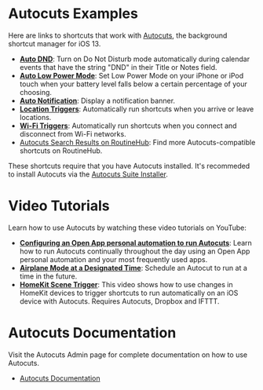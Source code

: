 # Autocuts Examples

Here are links to shortcuts that work with [Autocuts](https://adamtow.github.io/autocuts-admin/), the background shortcut manager for iOS 13.

- [**Auto DND**](https://routinehub.co/shortcut/3644): Turn on Do Not Disturb mode automatically during calendar events that have the string "DND" in their Title or Notes field.
- [**Auto Low Power Mode**](https://routinehub.co/shortcut/3641): Set Low Power Mode on your iPhone or iPod touch when your battery level falls below a certain percentage of your choosing.
- [**Auto Notification**](https://routinehub.co/shortcut/3673): Display a notification banner.
- [**Location Triggers**](https://routinehub.co/shortcut/3620): Automatically run shortcuts when you arrive or leave locations.
- [**Wi-Fi Triggers**](https://routinehub.co/shortcut/3683): Automatically run shortcuts when you connect and disconnect from Wi-Fi networks.
- [Autocuts Search Results on RoutineHub](https://routinehub.co/search/?q=Autocuts): Find more Autocuts-compatible shortcuts on RoutineHub.

These shortcuts require that you have Autocuts installed. It's recommeded to install Autocuts via the [Autocuts Suite Installer](https://routinehub.co/shortcut/3661).

# Video Tutorials

Learn how to use Autocuts by watching these video tutorials on YouTube:

- [**Configuring an Open App personal automation to run Autocuts**](https://youtu.be/M7tR4iExnNA): Learn how to run Autocuts continually throughout the day using an Open App personal automation and your most frequently used apps.
- [**Airplane Mode at a Designated Time**](https://youtu.be/N0xrBMcCTnQ): Schedule an Autocut to run at a time in the future.
- [**HomeKit Scene Trigger**](https://www.youtube.com/watch?v=glEYG4WMsh4): This video shows how to use changes in HomeKit devices to trigger shortcuts to run automatically on an iOS device with Autocuts. Requires Autocuts, Dropbox and IFTTT.

# Autocuts Documentation

Visit the Autocuts Admin page for complete documentation on how to use Autocuts.

- [Autocuts Documentation](https://adamtow.github.io/autocuts-admin)
